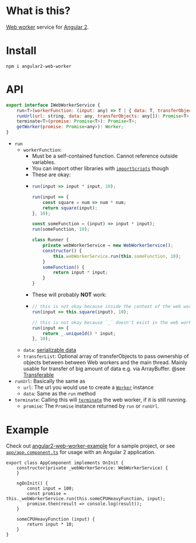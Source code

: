 # What is this?

[Web worker](https://developer.mozilla.org/en-US/docs/Web/API/Web_Workers_API/Using_web_workers) service for [Angular 2](https://angular.io).

# Install

```shell
npm i angular2-web-worker
```

# API
```javascript
export interface IWebWorkerService {
    run<T>(workerFunction: (input: any) => T | { data: T, transferObjects: any[] }, data?: any, transferObject?: any[]): Promise<T>;
    runUrl(url: string, data: any, transferObjects: any[]): Promise<T>;
    terminate<T>(promise: Promise<T>): Promise<T>;
    getWorker(promise: Promise<any>): Worker;
}

```

* `run`
    * `workerFunction`: 
        * Must be a self-contained function. Cannot reference outside variables.
        * You can import other libraries with [`importScripts`](https://developer.mozilla.org/en-US/docs/Web/API/WorkerGlobalScope/importScripts) though
        *  These are okay:
        *  
            ```javascript   
            run(input => input * input, 10);
            
            run(input => {
                const square = num => num * num;
                return square(input);
            }, 10);
            
            const someFunction = (input) => input * input);
            run(someFunction, 10);
            
            class Runner {
                private webWorkerService = new WebWorkerService();
                constructor() {
                    this.webWorkerService.run(this.someFunction, 10);
                }
                someFunction() {
                    return input * input;
                }
            }
            ```
        *  These will probably **NOT** work:
        *  
            ```javascript   
            // this is not okay because inside the context of the web worker `this` is not the same `this` as here.
            run(input => this.square(input), 10); 
            
            // this is not okay because `_` doesn't exist in the web worker context (assuming tht `_` is available here to begin with)
            run(input => {
                return _.uniqueId() * input;
            }, 10);
            ```
    * `data`: [serializable data](https://developer.mozilla.org/en-US/docs/Web/API/Web_Workers_API/Structured_clone_algorithm)
    * `transferList`: Optional array of transferObjects to pass ownership of objects between between Web workers and the main thread. 
    Mainly usable for transfer of big amount of data e.g. via ArrayBuffer. @see [Transferable](https://developer.mozilla.org/en-US/docs/Web/API/Transferable) 
* `runUrl`: Basically the same as 
    * `url`:  The url you would use to create a [`Worker`](https://developer.mozilla.org/en-US/docs/Web/API/Worker/Worker) instance
    * `data`: Same as the `run` method
* `terminate`: Calling this will [`terminate`](https://developer.mozilla.org/en-US/docs/Web/API/Worker/terminate) the web worker, if it is still running.
    * `promise`: The `Promise` instance returned by `run` or `runUrl`.

# Example

Check out [angular2-web-worker-example](https://github.com/haochi/angular2-web-worker-example) for a sample project,
or see [`app/app.component.ts`](app/app.component.ts) for usage with an Angular 2 application.

```
export class AppComponent implements OnInit {
    constructor(private _webWorkerService: WebWorkerService) {
    }
    
    ngOnInit() {
        const input = 100;
        const promise = this._webWorkerService.run(this.someCPUHeavyFunction, input);
        promise.then(result => console.log(result));
    }
    
    someCPUHeavyFunction (input) {
        return input * 10;
    }
}
```

